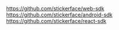 https://github.com/stickerface/web-sdk
https://github.com/stickerface/android-sdk
https://github.com/stickerface/react-sdk

